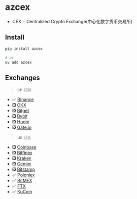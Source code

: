 # azcex

- CEX = Centralized Crypto Exchange(中心化数字货币交易所)

## Install

```bash
pip install azcex

# or
uv add azcex
```

## Exchanges

> cn 🇨🇳

- ✅ [Binance](https://www.binance.com/)
- ❎ [OKX](https://www.okx.com/)
- ❎ [Bitget](https://www.bitget.com/)
- ❎ [Bybit](https://www.bybit.com/)
- ❎ [Huobi](https://www.huobi.com/)
- ❎ [Gate.io](https://www.gate.io/)

> us 🇺🇸

- ❎ [Coinbase](https://www.coinbase.com/)
- ❎ [Bitfinex](https://www.bitfinex.com/)
- ❎ [Kraken](https://www.kraken.com/)
- ❎ [Gemini](https://www.gemini.com/)
- ❎ [Bitstamp](https://www.bitstamp.net/)
- ✅ [Poloniex](https://www.poloniex.com/)
- ✅ [BitMEX](https://www.bitmex.com/)
- ✅ [FTX](https://ftx.com/)
- ✅ [KuCoin](https://www.kucoin.com/)
